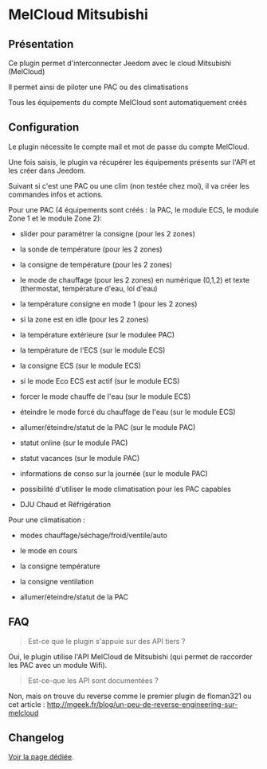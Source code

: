 # MelCloud Mitsubishi

## Présentation

Ce plugin permet d'interconnecter Jeedom avec le cloud Mitsubishi (MelCloud)

Il permet ainsi de piloter une PAC ou des climatisations

Tous les équipements du compte MelCloud sont automatiquement créés

## Configuration

Le plugin nécessite le compte mail et mot de passe du compte MelCloud.

Une fois saisis, le plugin va récupérer les équipements présents sur l'API et les créer dans Jeedom.

Suivant si c'est une PAC ou une clim (non testée chez moi), il va créer les commandes infos et actions.

Pour une PAC (4 équipements sont créés : la PAC, le module ECS, le module Zone 1 et le module Zone 2):

 - slider pour paramétrer la consigne (pour les 2 zones)

 - la sonde de température (pour les 2 zones)

 - la consigne de température (pour les 2 zones)

 - le mode de chauffage (pour les 2 zones) en numérique (0,1,2) et texte (thermostat, température d'eau, loi d'eau)

 - la température consigne en mode 1 (pour les 2 zones)

 - si la zone est en idle (pour les 2 zones)

 - la température extérieure (sur le modulee PAC)

 - la température de l'ECS (sur le module ECS)

 - la consigne ECS (sur le module ECS)

 - si le mode Eco ECS est actif (sur le module ECS)

 - forcer le mode chauffe de l'eau (sur le module ECS)

 - éteindre le mode forcé du chauffage de l'eau (sur le module ECS)

 - allumer/éteindre/statut de la PAC (sur le module PAC)

 - statut online  (sur le module PAC)

 - statut vacances (sur le module PAC)
 
 - informations de conso sur la journée (sur le module PAC)
 
 - possibilité d'utiliser le mode climatisation pour les PAC capables
 
 - DJU Chaud et Réfrigération

Pour une climatisation :

 - modes chauffage/séchage/froid/ventile/auto

 - le mode en cours

 - la consigne température

 - la consigne ventilation

 - allumer/éteindre/statut de la PAC

## FAQ

> Est-ce que le plugin s'appuie sur des API tiers ?

Oui, le plugin utilise l'API MelCloud de Mitsubishi (qui permet de raccorder les PAC avec un module Wifi).

> Est-ce-que les API sont documentées ?

Non, mais on trouve du reverse comme le premier plugin de floman321 ou cet article : http://mgeek.fr/blog/un-peu-de-reverse-engineering-sur-melcloud

## Changelog

[Voir la page dédiée](changelog.md).
